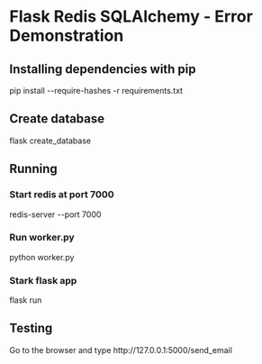 # Flask Redis SQLAlchemy - Error Demonstration

## Installing dependencies with pip

pip install --require-hashes -r requirements.txt

## Create database

flask create_database

## Running

### Start redis at port 7000
redis-server --port 7000

### Run worker.<i></i>py
python worker.<i></i>py

### Stark flask app
flask run

## Testing

Go to the browser and type http:<i></i>//127.<i></i>0.0.1:5000/send_email

